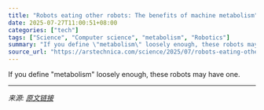 ```yaml
---
title: "Robots eating other robots: The benefits of machine metabolism"
date: 2025-07-27T11:00:51+08:00
categories: ["tech"]
tags: ["Science", "Computer science", "metabolism", "Robotics"]
summary: "If you define \"metabolism\" loosely enough, these robots may have one."
source_url: "https://arstechnica.com/science/2025/07/robots-eating-other-robots-the-benefits-of-machine-metabolism/"
---
```


If you define "metabolism" loosely enough, these robots may have one.

---

*来源: [原文链接](https://arstechnica.com/science/2025/07/robots-eating-other-robots-the-benefits-of-machine-metabolism/)*
